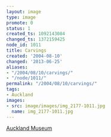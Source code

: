 ```yaml
---
layout: image
type: image
promote: 0
status: 1
created_ts: 1092143084
changed_ts: 1372159425
node_id: 1011
title: Carvings
created: '2004-08-10'
changed: '2013-06-25'
aliases:
- "/2004/08/10/carvings/"
- "/node/1011/"
permalink: "/2004/08/10/carvings/"
tags:
- Auckland
images:
- src: image/images/img_2177-1011.jpg
  name: img_2177-1011.jpg
---
```

[Auckland Museum](http://www.aucklandmuseum.com/)
